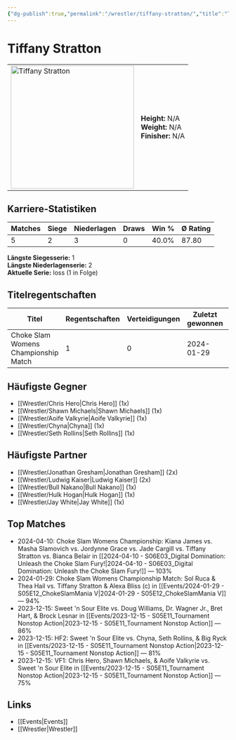 ```yaml
---
{"dg-publish":true,"permalink":"/wrestler/tiffany-stratton/","title":"Tiffany Stratton","tags":["wrestler"],"noteIcon":""}
---
```



# Tiffany Stratton

<table>
        <tr>
        <td><img src="https://github.com/CptSpaulding1980/choke-slam-wrestling/releases/download/images/Tiffany_Stratton.png" width="280" alt="Tiffany Stratton"></td>
        <td>
        <b>Height:</b> N/A<br>
        <b>Weight:</b> N/A<br>
        <b>Finisher:</b> N/A<br>
        </td>
        </tr>
        </table>
        
## Karriere-Statistiken

| Matches | Siege | Niederlagen | Draws | Win % | Ø Rating |
|---------|-------|-------------|-------|-------|-----------|
| 5 | 2 | 3 | 0 | 40.0% | 87.80 |

**Längste Siegesserie:** 1<br>**Längste Niederlagenserie:** 2<br>**Aktuelle Serie:** loss (1 in Folge)

## Titelregentschaften
| Titel | Regentschaften | Verteidigungen | Zuletzt gewonnen | Aktuell |
|-------|---------------|----------------|------------------|---------|
| Choke Slam Womens Championship Match | 1 | 0 | 2024-01-29 |  |


## Häufigste Gegner
- [[Wrestler/Chris Hero\|Chris Hero]] (1x)
- [[Wrestler/Shawn Michaels\|Shawn Michaels]] (1x)
- [[Wrestler/Aoife Valkyrie\|Aoife Valkyrie]] (1x)
- [[Wrestler/Chyna\|Chyna]] (1x)
- [[Wrestler/Seth Rollins\|Seth Rollins]] (1x)

## Häufigste Partner
- [[Wrestler/Jonathan Gresham\|Jonathan Gresham]] (2x)
- [[Wrestler/Ludwig Kaiser\|Ludwig Kaiser]] (2x)
- [[Wrestler/Bull Nakano\|Bull Nakano]] (1x)
- [[Wrestler/Hulk Hogan\|Hulk Hogan]] (1x)
- [[Wrestler/Jay White\|Jay White]] (1x)

## Top Matches
- 2024-04-10: Choke Slam Womens Championship: Kiana James vs. Masha Slamovich vs. Jordynne Grace vs. Jade Cargill vs. Tiffany Stratton vs. Bianca Belair in [[2024-04-10 - S06E03_Digital Domination: Unleash the Choke Slam Fury!\|2024-04-10 - S06E03_Digital Domination: Unleash the Choke Slam Fury!]] — 103%
- 2024-01-29: Choke Slam Womens Championship Match: Sol Ruca & Thea Hail vs. Tiffany Stratton & Alexa Bliss (c) in [[Events/2024-01-29 - S05E12_ChokeSlamMania V\|2024-01-29 - S05E12_ChokeSlamMania V]] — 94%
- 2023-12-15: Sweet 'n Sour Elite vs. Doug Williams, Dr. Wagner Jr., Bret Hart, & Brock Lesnar in [[Events/2023-12-15 - S05E11_Tournament Nonstop Action\|2023-12-15 - S05E11_Tournament Nonstop Action]] — 86%
- 2023-12-15: HF2: Sweet 'n Sour Elite vs. Chyna, Seth Rollins, & Big Ryck in [[Events/2023-12-15 - S05E11_Tournament Nonstop Action\|2023-12-15 - S05E11_Tournament Nonstop Action]] — 81%
- 2023-12-15: VF1: Chris Hero, Shawn Michaels, & Aoife Valkyrie vs. Sweet 'n Sour Elite in [[Events/2023-12-15 - S05E11_Tournament Nonstop Action\|2023-12-15 - S05E11_Tournament Nonstop Action]] — 75%

## Links
- [[Events\|Events]]
- [[Wrestler\|Wrestler]]
